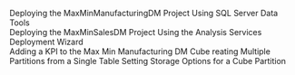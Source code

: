 Deploying the MaxMinManufacturingDM Project Using SQL Server Data Tools  
Deploying the MaxMinSalesDM Project Using the Analysis Services Deployment Wizard  
Adding a KPI to the Max Min Manufacturing DM Cube 
reating Multiple Partitions from a Single Table 
Setting Storage Options for a Cube Partition 
